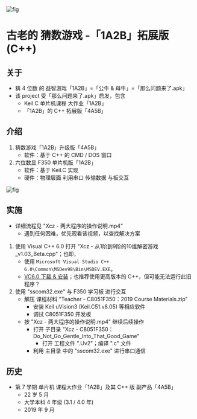 <!-- ![fig](https://raw.githubusercontent.com/ChenZhu-Xie/1A2B_3C_4A5B/master/img/cover_2.png "C++ 版「4A5B」") -->
![fig](https://gitee.com/ChenZhu-Xie/1A2B_3C_4A5B/raw/master/img/cover_2.png "C++ 版「4A5B」")

# 古老的 猜数游戏 -「1A2B」拓展版 (C++)

## 关于
* 猜 4 位数 的 益智游戏「1A2B」=「公牛 & 母牛」=「那么问题来了.apk」
* 该 project 受「那么问题来了.apk」启发，包含
    * Keil C 单片机课程 大作业「1A2B」
    * 「1A2B」的 C++ 拓展版「4A5B」

## 介绍
1. 猜数游戏「1A2B」升级版「4A5B」
    * 软件：基于 C++ 的 CMD / DOS 窗口
2. 六位数显 F350 单片机版「1A2B」
    * 软件：基于 Keil.C 实现
    * 硬件：物理层面 利用串口 传输数据 与板交互

![fig](https://raw.githubusercontent.com/ChenZhu-Xie/1A2B_3C_4A5B/master/img/cover_1.png "Keil.C 版「1A2B」")

## 实施
* 详细流程见 "Xcz - 两大程序的操作说明.mp4"
    * 遇到任何困难，优先观看该视频，以查找解决方案
1. 使用 Visual C++ 6.0 打开 "Xcz - 从1阶到9阶的10维解密游戏_v1.03_Beta.cpp"；也即，
    * 使用 `Microsoft Visual Studio C++ 6.0\Common\MSDev98\Bin\MSDEV.EXE`。
    * [VC6.0 下载 & 安装](https://mp.weixin.qq.com/s/6YNbpj6RlCNh9zZd5K1wQA)；也推荐使用更高版本的 C++，但可能无法运行此旧程序？
2. 使用 "sscom32.exe" 与 F350 学习板 进行交互
    * 解压 课程材料 "Teacher - C8051F350：2019 Course Materials.zip"
        * 安装 Keil uVision3 (Keil.C51.v8.05) 等相应软件
        * 调试 C8051F350 开发板
    * 按 "Xcz - 两大程序的操作说明.mp4" 继续后续操作
        * 打开 子目录 "Xcz - C8051F350：Do_Not_Go_Gentle_Into_That_Good_Game"
            * 打开 工程文件 ".Uv2"；编译 ".c" 文件
        * 利用 主目录 中的 "sscom32.exe" 进行串口通信

## 历史
* 第 7 学期 单片机 课程大作业「1A2B」及其 C++ 版 副产品「4A5B」
    * 22 岁 5 月
    * 大学本科 4 年级 (3.1 / 4.0 年)
    * 2019 年 9 月

<!-- ## 软件架构
软件架构说明


## 安装教程

1.  xxxx
2.  xxxx
3.  xxxx

## 使用说明

1.  xxxx
2.  xxxx
3.  xxxx

## 参与贡献

1.  Fork 本仓库
2.  新建 Feat_xxx 分支
3.  提交代码
4.  新建 Pull Request


## 特技

1.  使用 Readme\_XXX.md 来支持不同的语言，例如 Readme\_en.md, Readme\_zh.md
2.  Gitee 官方博客 [blog.gitee.com](https://blog.gitee.com)
3.  你可以 [https://gitee.com/explore](https://gitee.com/explore) 这个地址来了解 Gitee 上的优秀开源项目
4.  [GVP](https://gitee.com/gvp) 全称是 Gitee 最有价值开源项目，是综合评定出的优秀开源项目
5.  Gitee 官方提供的使用手册 [https://gitee.com/help](https://gitee.com/help)
6.  Gitee 封面人物是一档用来展示 Gitee 会员风采的栏目 [https://gitee.com/gitee-stars/](https://gitee.com/gitee-stars/) -->
